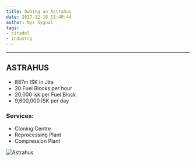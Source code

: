 ```yaml
---
title: Owning an Astrahus
date: 2017-12-18 11:40:44
author: Nyx Sygnal
tags:
- citadel
- industry
---
```

***

## ASTRAHUS

- 887m ISK in Jita
- 20 Fuel Blocks per hour
- 20,000 isk per Fuel Block
- 9,600,000 ISK per day

### Services:
- Cloning Centre
- Reprocessing Plant
- Compression Plant

![Astrahus](/images/astrahus.png)
